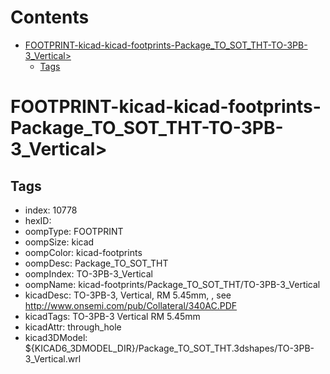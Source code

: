 



Contents
========

* [FOOTPRINT-kicad-kicad-footprints-Package_TO_SOT_THT-TO-3PB-3_Vertical>](#footprint-kicad-kicad-footprints-package_to_sot_tht-to-3pb-3_vertical)
	* [Tags](#tags)

# FOOTPRINT-kicad-kicad-footprints-Package_TO_SOT_THT-TO-3PB-3_Vertical>

## Tags

- index: 10778
- hexID: 
- oompType: FOOTPRINT
- oompSize: kicad
- oompColor: kicad-footprints
- oompDesc: Package_TO_SOT_THT
- oompIndex: TO-3PB-3_Vertical
- oompName: kicad-footprints/Package_TO_SOT_THT/TO-3PB-3_Vertical
- kicadDesc: TO-3PB-3, Vertical, RM 5.45mm, , see http://www.onsemi.com/pub/Collateral/340AC.PDF
- kicadTags: TO-3PB-3 Vertical RM 5.45mm
- kicadAttr: through_hole
- kicad3DModel: ${KICAD6_3DMODEL_DIR}/Package_TO_SOT_THT.3dshapes/TO-3PB-3_Vertical.wrl
